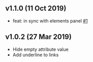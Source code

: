 ## v1.1.0 (11 Oct 2019)

* feat: in sync with elements panel [#1](https://github.com/liriliri/eruda-dom/issues/1)

## v1.0.2 (27 Mar 2019)

* Hide empty attribute value
* Add underline to links
